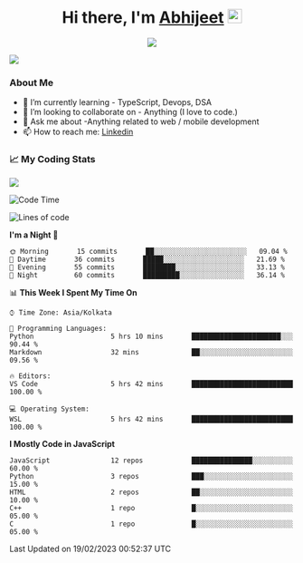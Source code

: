 <div align="center">
   <h1>Hi there, I'm <a href="">Abhijeet</a> <img src="https://media.giphy.com/media/hvRJCLFzcasrR4ia7z/giphy.gif" width="25px"> </h1>
   
   
   <img src="https://pronoun.cyou/x/y?subject=He&object=Him&height=20"> 
</div>

![](https://komarev.com/ghpvc/?username=abhijeetsingh-22)

<h3>About Me </h3>

<!-- - 🔭 I’m currently working on - My engineering Capstone Project -->
- 🌱 I’m currently learning - TypeScript, Devops, DSA
- 👯 I’m looking to collaborate on - Anything (I love to code.)
- 💬 Ask me about -Anything related to web / mobile development
- 📫 How to reach me: [Linkedin](https://www.linkedin.com/in/amabhijeet/)

### &#128200; My Coding Stats

<img align="center" src="https://github-readme-stats.vercel.app/api?username=abhijeetsingh-22&count_private=true&show_icons=true&theme=default&hide=stars" />

<!--START_SECTION:waka-->
![Code Time](http://img.shields.io/badge/Code%20Time-429%20hrs%2028%20mins-blue)

![Lines of code](https://img.shields.io/badge/From%20Hello%20World%20I%27ve%20Written-927%20Thousand%20lines%20of%20code-blue)

**I'm a Night 🦉** 

```text
🌞 Morning       15 commits       ██░░░░░░░░░░░░░░░░░░░░░░░   09.04 % 
🌆 Daytime       36 commits       █████░░░░░░░░░░░░░░░░░░░░   21.69 % 
🌃 Evening       55 commits       ████████░░░░░░░░░░░░░░░░░   33.13 % 
🌙 Night         60 commits       █████████░░░░░░░░░░░░░░░░   36.14 % 

```


📊 **This Week I Spent My Time On** 

```text
⌚︎ Time Zone: Asia/Kolkata

💬 Programming Languages: 
Python                   5 hrs 10 mins       ██████████████████████░░░   90.44 % 
Markdown                 32 mins             ██░░░░░░░░░░░░░░░░░░░░░░░   09.56 % 

🔥 Editors: 
VS Code                  5 hrs 42 mins       █████████████████████████   100.00 % 

💻 Operating System: 
WSL                      5 hrs 42 mins       █████████████████████████   100.00 % 

```

**I Mostly Code in JavaScript** 

```text
JavaScript               12 repos            ███████████████░░░░░░░░░░   60.00 % 
Python                   3 repos             ███░░░░░░░░░░░░░░░░░░░░░░   15.00 % 
HTML                     2 repos             ██░░░░░░░░░░░░░░░░░░░░░░░   10.00 % 
C++                      1 repo              █░░░░░░░░░░░░░░░░░░░░░░░░   05.00 % 
C                        1 repo              █░░░░░░░░░░░░░░░░░░░░░░░░   05.00 % 

```



 Last Updated on 19/02/2023 00:52:37 UTC
<!--END_SECTION:waka-->
